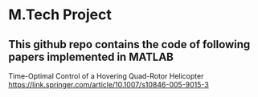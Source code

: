 # M.Tech Project

## This github repo contains the code of following papers implemented in MATLAB
Time-Optimal Control of a Hovering Quad-Rotor Helicopter
https://link.springer.com/article/10.1007/s10846-005-9015-3
